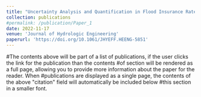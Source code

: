```yaml
---
title: "Uncertainty Analysis and Quantification in Flood Insurance Rate Maps Using Bayesian Model Averaging and Hierarchical BMA"
collection: publications
#permalink: /publication/Paper_1
date: 2022-11-17
venue: 'Journal of Hydrologic Engineering'
paperurl: 'https://doi.org/10.1061/JHYEFF.HEENG-5851'
---
```


#The contents above will be part of a list of publications, if the user clicks the link for the publication than the contents #of section will be rendered as a full page, allowing you to provide more information about the paper for the reader. When #publications are displayed as a single page, the contents of the above "citation" field will automatically be included below #this section in a smaller font.
